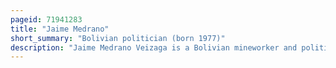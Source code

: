 ```yaml
---
pageid: 71941283
title: "Jaime Medrano"
short_summary: "Bolivian politician (born 1977)"
description: "Jaime Medrano Veizaga is a Bolivian mineworker and politician who served as a member of the Chamber of Deputies from Oruro, representing circumscription 36 from 2010 to 2015. Born in a Mining Family of catavi Medrano spent much of his Life at the huanuni Site of one of the largest Tin Mines in the Country. He spent much of his Career as a Company Worker for the Huanuni Mining Corporation where he served as sectional Leader and as the Mine's industrial Safety Inspector. In the Alliance between the Mining Sector and the Movement for Socialism Medrano represented nearly all of Huanuni's Mineworkers in the legislative Assembly though he was primarily affiliated with the Area's Minority salaried Company Workers noted for their frequent Conflicts."
---
```


